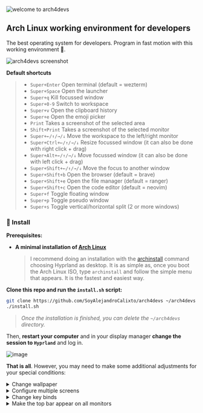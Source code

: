 ![welcome to arch4devs](https://i.imgur.com/z5MxNfc.png)

## Arch Linux working environment for developers

The best operating system for developers. Program in fast motion with this working environment 🚀.

![arch4devs screenshot](https://i.imgur.com/Haq6Vhe.png)

**Default shortcuts**
>
> * ```Super+Enter``` Open terminal (default = wezterm)
> * ```Super+Space``` Open the launcher
> * ```Super+q``` Kill focussed window
> * ```Super+0-9``` Switch to workspace
> * ```Super+v``` Open the clipboard history
> * ```Super+e``` Open the emoji picker
> * ```Print``` Takes a screenshot of the selected area
> * ```Shift+Print``` Takes a screenshot of the selected monitor
> * ```Super+←/↑/→/↓``` Move the workspace to the left/right monitor
> * ```Super+Ctrl+←/↑/→/↓``` Resize focussed window (it can also be done with right click + drag)
> * ```Super+Alt+←/↑/→/↓``` Move focussed window (it can also be done with left click + drag)
> * ```Super+Shift+←/↑/→/↓``` Move the focus to another window
> * ```Super+Shift+b``` Open the browser (default = brave)
> * ```Super+Shift+e``` Open the file manager (default = ranger)
> * ```Super+Shift+c``` Open the code editor (default = neovim)
> * ```Super+f``` Toggle floating window
> * ```Super+p``` Toggle pseudo window
> * ```Super+s``` Toggle vertical/horizontal split (2 or more windows)

### 📁 Install

**Prerequisites:**
* **A minimal installation of [Arch Linux](https://archlinux.org/)**
    > I recommend doing an installation with the [archinstall](https://wiki.archlinux.org/title/Archinstall_(Espa%C3%B1ol)) command choosing Hyprland as desktop. It is as simple as, once you boot the Arch Linux ISO, type ```archinstall``` and follow the simple menu that appears. It is the fastest and easiest way.

**Clone this repo and run the ```install.sh``` script:**
~~~bash
git clone https://github.com/SoyAlejandroCalixto/arch4devs ~/arch4devs && cd ~/arch4devs
./install.sh
~~~
> *Once the installation is finished, you can delete the ```~/arch4devs``` directory.*

Then, **restart your computer** and in your display manager **change the session to ```Hyprland```** and log in.

![image](https://i.imgur.com/I2tAl2K.png)

**That is all**. However, you may need to make some additional adjustments for your special conditions:

<details>
<summary>Change wallpaper</summary>

Go to ```~/.config/hypr/hyprpaper.conf``` and replace the paths of ```preload``` and ```wallpaper```:
~~~
preload = /your/wallpaper/path
wallpaper = , /your/wallpaper/path
~~~
</details>

<details>
<summary>Configure multiple screens</summary>

Run ```hyprctl monitors all``` and check the name of your monitors, for example, if you have a monitor connected by HDMI, it is probably called ```HDMI-1```.

Go to ```~/.config/hypr/monitors.conf```, delete the auto config and replace it with this format: ```name,resolution,position,scale```

For example, if you have two monitors with the names ```HDMI-1``` and ```DP-1```, this would be a standard configuration:
~~~
monitor=HDMI-1,1920x1080@75,0x0,1
monitor=DP-1,1920x1080@60,1920x0,1
~~~
</details>

<details>
<summary>Change key binds</summary>

Go to ```~/.config/hypr/binds.conf``` and follows the structure of the other key binds in the file:
~~~
bind = SUPER SHIFT, K, exec, any-command
~~~
</details>

<details>
<summary>Make the top bar appear on all monitors</summary>

Edit ```~/.config/eww/eww.yuck``` and check this part:
~~~
(defwindow topbar0
  :monitor 0
  :geometry (geometry :x "0%" :y "0%" :width "100%" :height "28px" :anchor "top center")
  :stacking "fg"
  :reserve (struts :distance "28px" :side "top")
  :windowtype "dock"
  :wm-ignore false
  (topbar))
~~~
Duplicate that block of code below and change ```topbar0``` to ```topbar1``` and ```:monitor 0``` to ```:monitor 1```.

Now edit ```~/.config/hypr/autostart.conf``` and add ```&& eww open topbar1``` to this line so that it opens at startup next to the other one:
~~~
exec-once = eww daemon && eww open topbar0 && eww open topbar1
~~~
Repeat this process with as many screens as you want.
</details>
